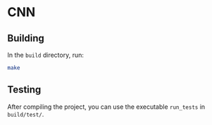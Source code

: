 # CNN
## Building
In the `build` directory, run:
```cmake ..
make
```
## Testing
After compiling the project, you can use the executable `run_tests` in `build/test/`.
